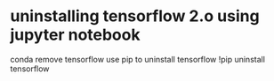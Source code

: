 # uninstalling tensorflow 2.o using jupyter notebook
conda remove tensorflow
use pip to uninstall tensorflow
!pip uninstall tensorflow
